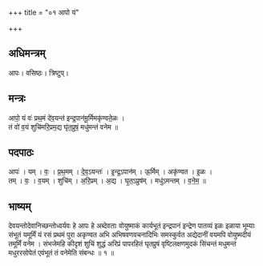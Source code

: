 +++
title = "०१ आपो यं"

+++
## अधिमन्त्रम्
आपः। वसिष्ठः। त्रिष्टुप्।

## मन्त्रः
आपो॒ यं वः॑ प्रथ॒मं दे॑व॒यन्त॑ इन्द्र॒पान॑मू॒र्मिमकृ॑ण्वते॒ळः ।  
तं वो॑ व॒यं शुचि॑मरि॒प्रम॒द्य घृ॑त॒प्रुषं॒ मधु॑मन्तं वनेम ॥

## पदपाठः
आपः॑ । यम् । वः॒ । प्र॒थ॒मम् । दे॒व॒ऽयन्तः॑ । इ॒न्द्र॒ऽपान॑म् । ऊ॒र्मिम् । अकृ॑ण्वत । इ॒ळः ।  
तम् । वः॒ । व॒यम् । शुचि॑म् । अ॒रि॒प्रम् । अ॒द्य । घृ॒त॒ऽप्रुष॑म् । मधु॑ऽमन्तम् । व॒ने॒म॒ ॥

## भाष्यम्
देवयन्तोदेवानिच्छन्तोध्वर्यवः हे आपः हे अब्देवताः वोयुष्माकं कार्यभूतं इन्द्रपानं इन्द्रेण पातव्यं इळः इळाया भूम्याः संभूतं यमूर्मिं यं रसं प्रथमं पुरा अकृण्वत अभि अभिषवणवचनादिभिः समस्कुर्वत अद्येदानीं वयमपि वोयुष्मदीयं तमूर्मिं वनेम । संभजेमहि कीदृशं शुचिं शुद्धं अरिप्रं पापरहितं घृतप्रुषं वृष्टिलक्षणमुदकं सिंचन्तं मधुमन्तं मधुररसोपेतं एवंभूतं तं वनेमेति संबन्धः ॥ १ ॥